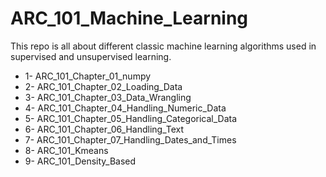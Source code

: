 # ARC_101_Machine_Learning
This repo is all about different classic machine learning algorithms used in supervised and unsupervised learning.
* 1- ARC_101_Chapter_01_numpy
* 2- ARC_101_Chapter_02_Loading_Data
* 3- ARC_101_Chapter_03_Data_Wrangling
* 4- ARC_101_Chapter_04_Handling_Numeric_Data
* 5- ARC_101_Chapter_05_Handling_Categorical_Data
* 6- ARC_101_Chapter_06_Handling_Text
* 7- ARC_101_Chapter_07_Handling_Dates_and_Times
* 8- ARC_101_Kmeans
* 9- ARC_101_Density_Based
